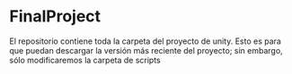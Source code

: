 # FinalProject

El repositorio contiene toda la carpeta del proyecto de unity. Esto es para que puedan descargar la versión más reciente del proyecto;
sin embargo, sólo modificaremos la carpeta de scripts 
